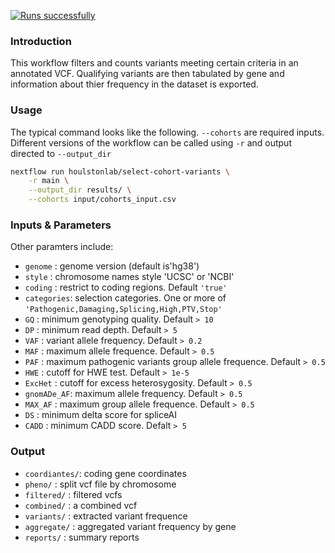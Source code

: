 [![Runs successfully](https://github.com/houlstonlab/select-cohort-variants/actions/workflows/runs-successfully.yml/badge.svg)](https://github.com/houlstonlab/select-cohort-variants/actions/workflows/runs-successfully.yml)

### Introduction

This workflow filters and counts variants meeting certain criteria in an 
annotated VCF. Qualifying variants are then tabulated by gene and information 
about thier frequency in the dataset is exported.

### Usage

The typical command looks like the following. `--cohorts` are required inputs. 
Different versions of the workflow can be called using `-r` and output directed 
to `--output_dir`

```bash
nextflow run houlstonlab/select-cohort-variants \
    -r main \
    --output_dir results/ \
    --cohorts input/cohorts_input.csv
```

### Inputs & Parameters

Other paramters include:
- `genome`    : genome version (default is'hg38') 
- `style`     : chromosome names style 'UCSC' or 'NCBI'
- `coding`    : restrict to coding regions. Default `'true'`
- `categories`: selection categories. One or more of `'Pathogenic,Damaging,Splicing,High,PTV,Stop'`
- `GQ`        : minimum genotyping quality. Default `> 10`
- `DP`        : minimum read depth. Default `> 5`
- `VAF`       : variant allele frequency. Default `> 0.2`
- `MAF`       : maximum allele frequence. Default `> 0.5` 
- `PAF`       : maximum pathogenic variants group allele frequence. Default `> 0.5`
- `HWE`       : cutoff for HWE test. Default `> 1e-5`
- `ExcHet`    : cutoff for excess heterosygosity. Default `> 0.5`
- `gnomADe_AF`: maximum allele frequency. Default `> 0.5`
- `MAX_AF`    : maximum group allele frequence. Default `> 0.5`
- `DS`        : minimum delta score for spliceAI
- `CADD`      : minimum CADD score. Defalt `> 5`

### Output

- `coordiantes/`: coding gene coordinates
- `pheno/`    : split vcf file by chromosome
- `filtered/`   : filtered vcfs
- `combined/`   : a combined vcf
- `variants/`   : extracted variant frequence
- `aggregate/`  : aggregated variant frequency by gene
- `reports/`    : summary reports
